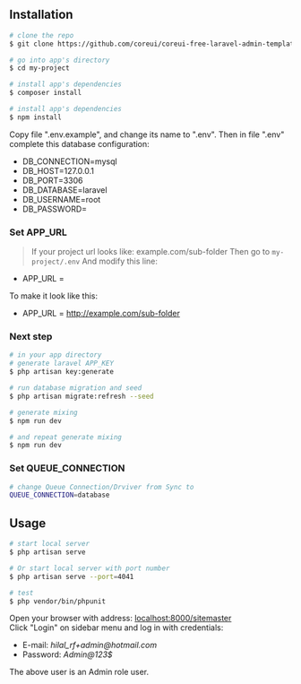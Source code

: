 ## Installation

``` bash
# clone the repo
$ git clone https://github.com/coreui/coreui-free-laravel-admin-template.git my-project

# go into app's directory
$ cd my-project

# install app's dependencies
$ composer install

# install app's dependencies
$ npm install

```
Copy file ".env.example", and change its name to ".env".
Then in file ".env" complete this database configuration:
* DB_CONNECTION=mysql
* DB_HOST=127.0.0.1
* DB_PORT=3306
* DB_DATABASE=laravel
* DB_USERNAME=root
* DB_PASSWORD=


### Set APP_URL

> If your project url looks like: example.com/sub-folder 
Then go to `my-project/.env`
And modify this line:

* APP_URL = 

To make it look like this:

* APP_URL = http://example.com/sub-folder


### Next step

``` bash
# in your app directory
# generate laravel APP_KEY
$ php artisan key:generate

# run database migration and seed
$ php artisan migrate:refresh --seed

# generate mixing
$ npm run dev

# and repeat generate mixing
$ npm run dev
```

### Set QUEUE_CONNECTION
``` bash
# change Queue Connection/Drviver from Sync to
QUEUE_CONNECTION=database
```
## Usage

``` bash
# start local server
$ php artisan serve

# Or start local server with port number
$ php artisan serve --port=4041

# test
$ php vendor/bin/phpunit
```

Open your browser with address: [localhost:8000/sitemaster](localhost:8000/sitemaster)  
Click "Login" on sidebar menu and log in with credentials:

* E-mail: _hilal_rf+admin@hotmail.com_
* Password: _Admin@123$_

The above user is an Admin role user.